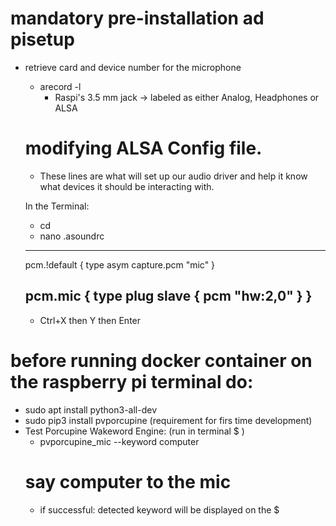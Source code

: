 # mandatory pre-installation ad pisetup

- retrieve card and device number for the microphone
    - arecord -l
        - Raspi's 3.5 mm jack -> labeled as either Analog, Headphones or ALSA

    # modifying ALSA Config file.
    - These lines are what will set up our audio driver and help 
        it know what devices it should be interacting with.

    In the Terminal:
    - cd
    - nano .asoundrc
    ----------------------------------------
    pcm.!default {
        type asym
        capture.pcm "mic"
    }

    pcm.mic {
        type plug
        slave {
            pcm "hw:2,0"
        }
    }
    ----------------------------------------
    - Ctrl+X then Y then Enter

# before running docker container on the raspberry pi terminal do:
- sudo apt install python3-all-dev 
- sudo pip3 install pvporcupine (requirement for firs time development)
- Test Porcupine Wakeword Engine: (run in terminal $ )
    - pvporcupine_mic --keyword computer
    # say computer to the mic 
    - if successful: detected keyword will be displayed on the $

